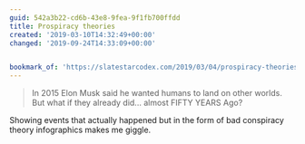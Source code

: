 ```yaml
---
guid: 542a3b22-cd6b-43e8-9fea-9f1fb700ffdd
title: Prospiracy theories
created: '2019-03-10T14:32:49+00:00'
changed: '2019-09-24T14:33:09+00:00'


bookmark_of: 'https://slatestarcodex.com/2019/03/04/prospiracy-theories/'
---
```


> In 2015 Elon Musk said he wanted humans to land on other worlds. But what if they already did... almost FIFTY YEARS Ago?

Showing events that actually happened but in the form of bad conspiracy theory infographics makes me giggle. 
